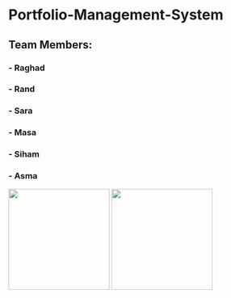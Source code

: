  # Portfolio-Management-System 
## Team Members:
### - Raghad
### - Rand
### - Sara
### - Masa
### - Siham
### - Asma
<img src="https://user-images.githubusercontent.com/100478249/156430169-dc7a001f-cbfc-4ba1-afb4-62d3a026ef80.jpeg" width="200" height="200"/> <img src="https://user-images.githubusercontent.com/100478249/156430169-dc7a001f-cbfc-4ba1-afb4-62d3a026ef80.jpeg" width="200" height="200"/> 
